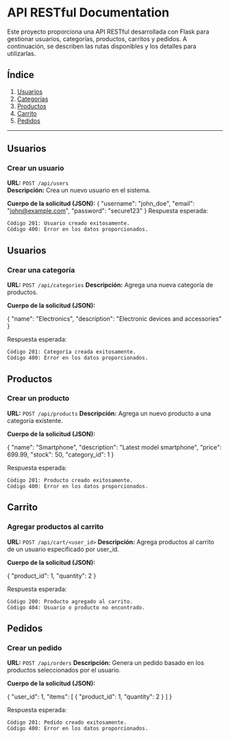 # API RESTful Documentation

Este proyecto proporciona una API RESTful desarrollada con Flask para gestionar usuarios, categorías, productos, carritos y pedidos. A continuación, se describen las rutas disponibles y los detalles para utilizarlas.

## Índice
1. [Usuarios](#usuarios)
2. [Categorías](#categorías)
3. [Productos](#productos)
4. [Carrito](#carrito)
5. [Pedidos](#pedidos)

---

## Usuarios

### Crear un usuario
**URL:** `POST /api/users`  
**Descripción:** Crea un nuevo usuario en el sistema.  

**Cuerpo de la solicitud (JSON):**
{
    "username": "john_doe",
    "email": "john@example.com",
    "password": "secure123"
}
Respuesta esperada:

    Código 201: Usuario creado exitosamente.
    Código 400: Error en los datos proporcionados.

## Usuarios

### Crear una categoría

**URL:** `POST /api/categories`
**Descripción:** Agrega una nueva categoría de productos.

**Cuerpo de la solicitud (JSON):**

{
    "name": "Electronics",
    "description": "Electronic devices and accessories"
}

Respuesta esperada:

    Código 201: Categoría creada exitosamente.
    Código 400: Error en los datos proporcionados.

## Productos
### Crear un producto

**URL:** `POST /api/products`
**Descripción:** Agrega un nuevo producto a una categoría existente.

**Cuerpo de la solicitud (JSON):**

{
    "name": "Smartphone",
    "description": "Latest model smartphone",
    "price": 699.99,
    "stock": 50,
    "category_id": 1
}

Respuesta esperada:

    Código 201: Producto creado exitosamente.
    Código 400: Error en los datos proporcionados.

## Carrito
### Agregar productos al carrito

**URL:** `POST /api/cart/<user_id>`
**Descripción:** Agrega productos al carrito de un usuario especificado por user_id.

**Cuerpo de la solicitud (JSON):**

{
    "product_id": 1,
    "quantity": 2
}

Respuesta esperada:

    Código 200: Producto agregado al carrito.
    Código 404: Usuario o producto no encontrado.

## Pedidos
### Crear un pedido

**URL:** `POST /api/orders`
**Descripción:** Genera un pedido basado en los productos seleccionados por el usuario.

**Cuerpo de la solicitud (JSON):**

{
    "user_id": 1,
    "items": [
        {
            "product_id": 1,
            "quantity": 2
        }
    ]
}

Respuesta esperada:

    Código 201: Pedido creado exitosamente.
    Código 400: Error en los datos proporcionados.
